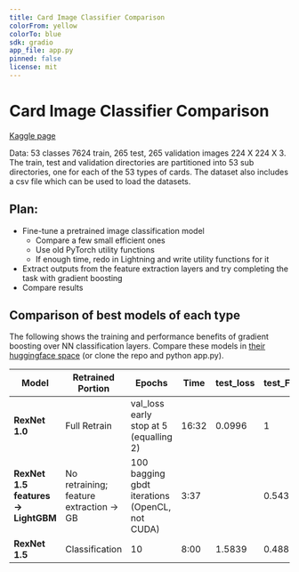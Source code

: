 ```yaml
---
title: Card Image Classifier Comparison
colorFrom: yellow
colorTo: blue
sdk: gradio
app_file: app.py
pinned: false
license: mit
---
```



# Card Image Classifier Comparison
[Kaggle page](https://www.kaggle.com/datasets/gpiosenka/cards-image-datasetclassification/data)

Data: 53 classes 7624 train, 265 test, 265 validation images 224 X 224 X 3.
The train, test and validation directories are partitioned into 53 sub directories, one for each of the 53 types of cards. The dataset also includes a csv file which can be used to load the datasets.


## Plan:

* Fine-tune a pretrained image classification model
    * Compare a few small efficient ones
    * Use old PyTorch utility functions
    * If enough time, redo in Lightning and write utility functions for it
* Extract outputs from the feature extraction layers and try completing the task with gradient boosting
* Compare results


## Comparison of best models of each type

The following shows the training and performance benefits of gradient boosting over NN classification layers.
Compare these models in [their huggingface space](https://huggingface.co/spaces/T-Flet/Kaggle-Cards) (or clone the repo and python app.py).

| **Model** | **Retrained Portion** | **Epochs** | **Time** | **test_loss** | **test_F1** |
| ----- | ----- | ----- | ----- | ----- | ----- |
| **RexNet 1.0** | Full Retrain | val_loss early stop at 5 (equalling 2)| 16:32 | 0.0996 | 1 |
| **RexNet 1.5 features -> LightGBM** | No retraining; feature extraction -> GB | 100 bagging gbdt iterations (OpenCL, not CUDA) | 3:37 |  | 0.5433 |
| **RexNet 1.5** | Classification | 10 | 8:00 | 1.5839 | 0.4884 |



